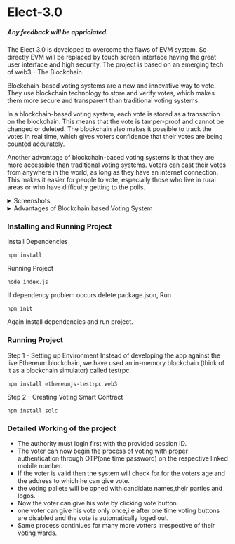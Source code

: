 # Elect-3.0

##### Any feedback will be appriciated.

</hr>

The Elect 3.0 is developed to overcome the flaws of EVM system. So directly EVM will be replaced by touch screen interface having the great user interface and high security. The project is based on an emerging tech of web3 - The Blockchain.

Blockchain-based voting systems are a new and innovative way to vote. They use blockchain technology to store and verify votes, which makes them more secure and transparent than traditional voting systems.

In a blockchain-based voting system, each vote is stored as a transaction on the blockchain. This means that the vote is tamper-proof and cannot be changed or deleted. The blockchain also makes it possible to track the votes in real time, which gives voters confidence that their votes are being counted accurately.

Another advantage of blockchain-based voting systems is that they are more accessible than traditional voting systems. Voters can cast their votes from anywhere in the world, as long as they have an internet connection. This makes it easier for people to vote, especially those who live in rural areas or who have difficulty getting to the polls.

<details>
<summary>Screenshots</summary>
<br>

- ![All in one](https://github.com/pushan-alagiya/Elect-3.0/blob/master/ui/Screenshots/7.png)
- ![All in one](https://github.com/pushan-alagiya/Elect-3.0/blob/master/ui/Screenshots/6.png)

</details>

<details>
<summary>Advantages of Blockchain based Voting System</summary>
<br>
- Security: Blockchain technology is very secure and makes it very difficult to tamper with votes.

- Transparency: Blockchain technology makes it possible to track the votes in real time, which gives voters confidence that their votes are being counted accurately.

- Accessibility: Blockchain-based voting systems are more accessible than traditional voting systems, as voters can cast their votes from anywhere in the world.
</details>

### Installing and Running Project

Install Dependencies

```
npm install
```

Running Project

```
node index.js
```

If dependency problem occurs delete package.json, Run

```
npm init
```

Again Install dependencies and run project.

### Running Project

Step 1 - Setting up Environment
Instead of developing the app against the live Ethereum blockchain, we have used an in-memory blockchain (think of it as a blockchain simulator) called testrpc.

```
npm install ethereumjs-testrpc web3
```

Step 2 - Creating Voting Smart Contract

```
npm install solc
```

### Detailed Working of the project

- The authority must login first with the provided session ID.
- The voter can now begin the process of voting with proper authentication through OTP(one time password) on the respective linked mobile number.
- If the voter is valid then the system will check for for the voters age and the address to which he can give vote.
- the voting pallete will be opned with candidate names,their parties and logos.
- Now the voter can give his vote by clicking vote button.
- one voter can give his vote only once,i.e after one time voting buttons are disabled and the vote is automatically loged out.
- Same process continiues for many more votters irrespective of their voting wards.
